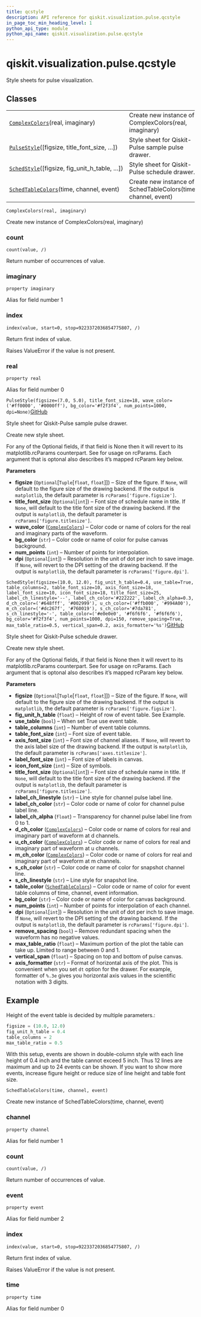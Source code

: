 ```yaml
---
title: qcstyle
description: API reference for qiskit.visualization.pulse.qcstyle
in_page_toc_min_heading_level: 1
python_api_type: module
python_api_name: qiskit.visualization.pulse.qcstyle
---
```


<span id="module-qiskit.visualization.pulse.qcstyle" />

<span id="qiskit-visualization-pulse-qcstyle" />

# qiskit.visualization.pulse.qcstyle

Style sheets for pulse visualization.

## Classes

|                                                                                                                                                        |                                                               |
| ------------------------------------------------------------------------------------------------------------------------------------------------------ | ------------------------------------------------------------- |
| [`ComplexColors`](#qiskit.visualization.pulse.qcstyle.ComplexColors "qiskit.visualization.pulse.qcstyle.ComplexColors")(real, imaginary)               | Create new instance of ComplexColors(real, imaginary)         |
| [`PulseStyle`](#qiskit.visualization.pulse.qcstyle.PulseStyle "qiskit.visualization.pulse.qcstyle.PulseStyle")(\[figsize, title\_font\_size, …])       | Style sheet for Qiskit-Pulse sample pulse drawer.             |
| [`SchedStyle`](#qiskit.visualization.pulse.qcstyle.SchedStyle "qiskit.visualization.pulse.qcstyle.SchedStyle")(\[figsize, fig\_unit\_h\_table, …])     | Style sheet for Qiskit-Pulse schedule drawer.                 |
| [`SchedTableColors`](#qiskit.visualization.pulse.qcstyle.SchedTableColors "qiskit.visualization.pulse.qcstyle.SchedTableColors")(time, channel, event) | Create new instance of SchedTableColors(time, channel, event) |

<span id="qiskit.visualization.pulse.qcstyle.ComplexColors" />

`ComplexColors(real, imaginary)`

Create new instance of ComplexColors(real, imaginary)

### count

<span id="qiskit.visualization.pulse.qcstyle.ComplexColors.count" />

`count(value, /)`

Return number of occurrences of value.

### imaginary

<span id="qiskit.visualization.pulse.qcstyle.ComplexColors.imaginary" />

`property imaginary`

Alias for field number 1

### index

<span id="qiskit.visualization.pulse.qcstyle.ComplexColors.index" />

`index(value, start=0, stop=9223372036854775807, /)`

Return first index of value.

Raises ValueError if the value is not present.

### real

<span id="qiskit.visualization.pulse.qcstyle.ComplexColors.real" />

`property real`

Alias for field number 0

<span id="qiskit.visualization.pulse.qcstyle.PulseStyle" />

`PulseStyle(figsize=(7.0, 5.0), title_font_size=18, wave_color=('#ff0000', '#0000ff'), bg_color='#f2f3f4', num_points=1000, dpi=None)`[GitHub](https://github.com/qiskit/qiskit/tree/stable/0.16/qiskit/visualization/pulse/qcstyle.py "view source code")

Style sheet for Qiskit-Pulse sample pulse drawer.

Create new style sheet.

For any of the Optional fields, if that field is None then it will revert to its matplotlib.rcParams counterpart. See for usage on rcParams. Each argument that is optonal also describes it’s mapped rcParam key below.

**Parameters**

*   **figsize** (`Optional`\[`Tuple`\[`float`, `float`]]) – Size of the figure. If `None`, will default to the figure size of the drawing backend. If the output is `matplotlib`, the default parameter is `rcParams['figure.figsize']`.
*   **title\_font\_size** (`Optional`\[`int`]) – Font size of schedule name in title. If `None`, will default to the title font size of the drawing backend. If the output is `matplotlib`, the default parameter is `rcParams['figure.titlesize']`.
*   **wave\_color** ([`ComplexColors`](#qiskit.visualization.pulse.qcstyle.ComplexColors "qiskit.visualization.pulse.qcstyle.ComplexColors")) – Color code or name of colors for the real and imaginary parts of the waveform.
*   **bg\_color** (`str`) – Color code or name of color for pulse canvas background.
*   **num\_points** (`int`) – Number of points for interpolation.
*   **dpi** (`Optional`\[`int`]) – Resolution in the unit of dot per inch to save image. If `None`, will revert to the DPI setting of the drawing backend. If the output is `matplotlib`, the default parameter is `rcParams['figure.dpi']`.

<span id="qiskit.visualization.pulse.qcstyle.SchedStyle" />

`SchedStyle(figsize=(10.0, 12.0), fig_unit_h_table=0.4, use_table=True, table_columns=2, table_font_size=10, axis_font_size=18, label_font_size=10, icon_font_size=18, title_font_size=25, label_ch_linestyle='--', label_ch_color='#222222', label_ch_alpha=0.3, d_ch_color=('#648fff', '#002999'), u_ch_color=('#ffb000', '#994A00'), m_ch_color=('#dc267f', '#760019'), s_ch_color='#7da781', s_ch_linestyle='-', table_color=('#e0e0e0', '#f6f6f6', '#f6f6f6'), bg_color='#f2f3f4', num_points=1000, dpi=150, remove_spacing=True, max_table_ratio=0.5, vertical_span=0.2, axis_formatter='%s')`[GitHub](https://github.com/qiskit/qiskit/tree/stable/0.16/qiskit/visualization/pulse/qcstyle.py "view source code")

Style sheet for Qiskit-Pulse schedule drawer.

Create new style sheet.

For any of the Optional fields, if that field is None then it will revert to its matplotlib.rcParams counterpart. See for usage on rcParams. Each argument that is optonal also describes it’s mapped rcParam key below.

**Parameters**

*   **figsize** (`Optional`\[`Tuple`\[`float`, `float`]]) – Size of the figure. If `None`, will default to the figure size of the drawing backend. If the output is `matplotlib`, the default parameter is `rcParams['figure.figsize']`.
*   **fig\_unit\_h\_table** (`float`) – Height of row of event table. See Example.
*   **use\_table** (`bool`) – When set True use event table.
*   **table\_columns** (`int`) – Number of event table columns.
*   **table\_font\_size** (`int`) – Font size of event table.
*   **axis\_font\_size** (`int`) – Font size of channel aliases. If `None`, will revert to the axis label size of the drawing backend. If the output is `matplotlib`, the default parameter is `rcParams['axes.titlesize']`.
*   **label\_font\_size** (`int`) – Font size of labels in canvas.
*   **icon\_font\_size** (`int`) – Size of symbols.
*   **title\_font\_size** (`Optional`\[`int`]) – Font size of schedule name in title. If `None`, will default to the title font size of the drawing backend. If the output is `matplotlib`, the default parameter is `rcParams['figure.titlesize']`.
*   **label\_ch\_linestyle** (`str`) – Line style for channel pulse label line.
*   **label\_ch\_color** (`str`) – Color code or name of color for channel pulse label line.
*   **label\_ch\_alpha** (`float`) – Transparency for channel pulse label line from 0 to 1.
*   **d\_ch\_color** ([`ComplexColors`](#qiskit.visualization.pulse.qcstyle.ComplexColors "qiskit.visualization.pulse.qcstyle.ComplexColors")) – Color code or name of colors for real and imaginary part of waveform at d channels.
*   **u\_ch\_color** ([`ComplexColors`](#qiskit.visualization.pulse.qcstyle.ComplexColors "qiskit.visualization.pulse.qcstyle.ComplexColors")) – Color code or name of colors for real and imaginary part of waveform at u channels.
*   **m\_ch\_color** ([`ComplexColors`](#qiskit.visualization.pulse.qcstyle.ComplexColors "qiskit.visualization.pulse.qcstyle.ComplexColors")) – Color code or name of colors for real and imaginary part of waveform at m channels.
*   **s\_ch\_color** (`str`) – Color code or name of color for snapshot channel line.
*   **s\_ch\_linestyle** (`str`) – Line style for snapshot line.
*   **table\_color** ([`SchedTableColors`](#qiskit.visualization.pulse.qcstyle.SchedTableColors "qiskit.visualization.pulse.qcstyle.SchedTableColors")) – Color code or name of color for event table columns of time, channel, event information.
*   **bg\_color** (`str`) – Color code or name of color for canvas background.
*   **num\_points** (`int`) – Number of points for interpolation of each channel.
*   **dpi** (`Optional`\[`int`]) – Resolution in the unit of dot per inch to save image. If `None`, will revert to the DPI setting of the drawing backend. If the output is `matplotlib`, the default parameter is `rcParams['figure.dpi']`.
*   **remove\_spacing** (`bool`) – Remove redundant spacing when the waveform has no negative values.
*   **max\_table\_ratio** (`float`) – Maximum portion of the plot the table can take up. Limited to range between 0 and 1.
*   **vertical\_span** (`float`) – Spacing on top and bottom of pulse canvas.
*   **axis\_formatter** (`str`) – Format of horizontal axis of the plot. This is convenient when you set `dt` option for the drawer. For example, formatter of `%.3e` gives you horizontal axis values in the scientific notation with 3 digits.

## Example

Height of the event table is decided by multiple parameters.:

```python
figsize = (10.0, 12.0)
fig_unit_h_table = 0.4
table_columns = 2
max_table_ratio = 0.5
```

With this setup, events are shown in double-column style with each line height of 0.4 inch and the table cannot exceed 5 inch. Thus 12 lines are maximum and up to 24 events can be shown. If you want to show more events, increase figure height or reduce size of line height and table font size.

<span id="qiskit.visualization.pulse.qcstyle.SchedTableColors" />

`SchedTableColors(time, channel, event)`

Create new instance of SchedTableColors(time, channel, event)

### channel

<span id="qiskit.visualization.pulse.qcstyle.SchedTableColors.channel" />

`property channel`

Alias for field number 1

### count

<span id="qiskit.visualization.pulse.qcstyle.SchedTableColors.count" />

`count(value, /)`

Return number of occurrences of value.

### event

<span id="qiskit.visualization.pulse.qcstyle.SchedTableColors.event" />

`property event`

Alias for field number 2

### index

<span id="qiskit.visualization.pulse.qcstyle.SchedTableColors.index" />

`index(value, start=0, stop=9223372036854775807, /)`

Return first index of value.

Raises ValueError if the value is not present.

### time

<span id="qiskit.visualization.pulse.qcstyle.SchedTableColors.time" />

`property time`

Alias for field number 0

